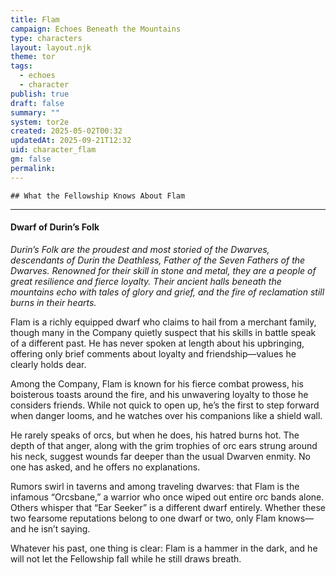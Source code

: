 ```yaml
---
title: Flam
campaign: Echoes Beneath the Mountains
type: characters
layout: layout.njk
theme: tor
tags:
  - echoes
  - character
publish: true
draft: false
summary: ""
system: tor2e
created: 2025-05-02T00:32
updatedAt: 2025-09-21T12:32
uid: character_flam
gm: false
permalink:
---
```

```
## What the Fellowship Knows About Flam
```
***
#### **Dwarf of Durin’s Folk**

_Durin’s Folk are the proudest and most storied of the Dwarves, descendants of Durin the Deathless, Father of the Seven Fathers of the Dwarves. Renowned for their skill in stone and metal, they are a people of great resilience and fierce loyalty. Their ancient halls beneath the mountains echo with tales of glory and grief, and the fire of reclamation still burns in their hearts._

Flam is a richly equipped dwarf who claims to hail from a merchant family, though many in the Company quietly suspect that his skills in battle speak of a different past. He has never spoken at length about his upbringing, offering only brief comments about loyalty and friendship—values he clearly holds dear.  
  
Among the Company, Flam is known for his fierce combat prowess, his boisterous toasts around the fire, and his unwavering loyalty to those he considers friends. While not quick to open up, he’s the first to step forward when danger looms, and he watches over his companions like a shield wall.  
  
He rarely speaks of orcs, but when he does, his hatred burns hot. The depth of that anger, along with the grim trophies of orc ears strung around his neck, suggest wounds far deeper than the usual Dwarven enmity. No one has asked, and he offers no explanations.  
  
Rumors swirl in taverns and among traveling dwarves: that Flam is the infamous “Orcsbane,” a warrior who once wiped out entire orc bands alone. Others whisper that “Ear Seeker” is a different dwarf entirely. Whether these two fearsome reputations belong to one dwarf or two, only Flam knows—and he isn’t saying.  
  
Whatever his past, one thing is clear: Flam is a hammer in the dark, and he will not let the Fellowship fall while he still draws breath.